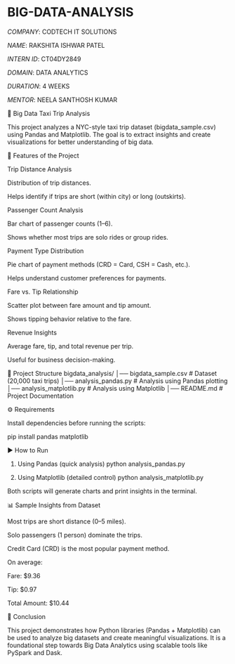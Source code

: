 # BIG-DATA-ANALYSIS
*COMPANY*: CODTECH IT SOLUTIONS

*NAME*: RAKSHITA ISHWAR PATEL

*INTERN ID*: CT04DY2849

*DOMAIN*: DATA ANALYTICS

*DURATION*: 4 WEEKS

*MENTOR*:  NEELA SANTHOSH KUMAR




🚖 Big Data Taxi Trip Analysis

This project analyzes a NYC-style taxi trip dataset (bigdata_sample.csv) using Pandas and Matplotlib.
The goal is to extract insights and create visualizations for better understanding of big data.

📌 Features of the Project

Trip Distance Analysis

Distribution of trip distances.

Helps identify if trips are short (within city) or long (outskirts).

Passenger Count Analysis

Bar chart of passenger counts (1–6).

Shows whether most trips are solo rides or group rides.

Payment Type Distribution

Pie chart of payment methods (CRD = Card, CSH = Cash, etc.).

Helps understand customer preferences for payments.

Fare vs. Tip Relationship

Scatter plot between fare amount and tip amount.

Shows tipping behavior relative to the fare.

Revenue Insights

Average fare, tip, and total revenue per trip.

Useful for business decision-making.

📂 Project Structure
bigdata_analysis/
│── bigdata_sample.csv       # Dataset (20,000 taxi trips)
│── analysis_pandas.py       # Analysis using Pandas plotting
│── analysis_matplotlib.py   # Analysis using Matplotlib
│── README.md                # Project Documentation

⚙️ Requirements

Install dependencies before running the scripts:

pip install pandas matplotlib

▶️ How to Run
1. Using Pandas (quick analysis)
python analysis_pandas.py

2. Using Matplotlib (detailed control)
python analysis_matplotlib.py


Both scripts will generate charts and print insights in the terminal.

📊 Sample Insights from Dataset

Most trips are short distance (0–5 miles).

Solo passengers (1 person) dominate the trips.

Credit Card (CRD) is the most popular payment method.

On average:

Fare: $9.36

Tip: $0.97

Total Amount: $10.44

🎯 Conclusion

This project demonstrates how Python libraries (Pandas + Matplotlib) can be used to analyze big datasets and create meaningful visualizations.
It is a foundational step towards Big Data Analytics using scalable tools like PySpark and Dask.
